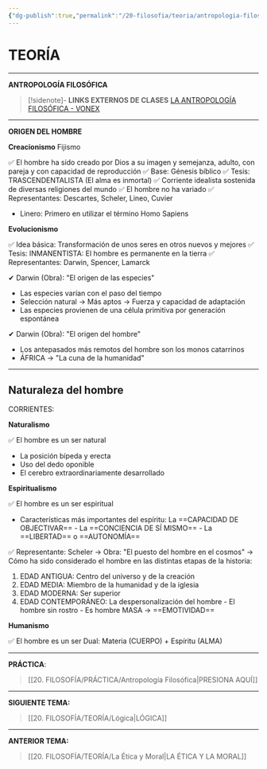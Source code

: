 ```yaml
---
{"dg-publish":true,"permalink":"/20-filosofia/teoria/antropologia-filosofica/","dgPassFrontmatter":true}
---
```


# TEORÍA
---
**ANTROPOLOGÍA FILOSÓFICA**

>[!sidenote]- **LINKS EXTERNOS DE CLASES** 
>[LA ANTROPOLOGÍA FILOSÓFICA - VONEX](https://youtu.be/8RCq95mTWJs?si=Zz_UdxT6QnLFyJP4)

---
**ORIGEN DEL HOMBRE**

**Creacionismo**
 Fijismo

✅ El hombre ha sido creado por Dios a su imagen y semejanza, adulto, con pareja y con capacidad de reproducción
✅ Base: Génesis bíblico
✅ Tesis: TRASCENDENTALISTA (El alma es inmortal)
✅ Corriente idealista sostenida de diversas religiones del mundo
✅ El hombre no ha variado
✅ Representantes: Descartes, Scheler, Lineo, Cuvier
- Linero: Primero en utilizar el término Homo Sapiens

**Evolucionismo**

✅ Idea básica: Transformación de unos seres en otros nuevos y mejores
✅ Tesis: INMANENTISTA: El hombre es permanente en la tierra
✅ Representantes: Darwin, Spencer, Lamarck

✔ Darwin (Obra): "El origen de las especies" 

- Las especies varían con el paso del tiempo
- Selección natural → Más aptos → Fuerza y capacidad de adaptación
- Las especies provienen de una célula primitiva por generación espontánea

✔ Darwin (Obra): "El origen del hombre"

- Los antepasados más remotos del hombre son los monos catarrinos
- ÁFRICA → "La cuna de la humanidad"

---
## Naturaleza del hombre

CORRIENTES:

**Naturalismo**

✅ El hombre es un ser natural
- La posición bípeda y erecta
- Uso del dedo oponible
- El cerebro extraordinariamente desarrollado 

**Espiritualismo**

✅ El hombre es un ser espiritual
- Características más importantes del espíritu: La ==CAPACIDAD DE OBJECTIVAR== - La ==CONCIENCIA DE SÍ MISMO== - La ==LIBERTAD== o ==AUTONOMÍA==

✅ Representante: Scheler → Obra: "El puesto del hombre en el cosmos" → Cómo ha sido considerado el hombre en las distintas etapas de la historia:

1. EDAD ANTIGUA: Centro del universo y de la creación
2. EDAD MEDIA: Miembro de la humanidad y de la iglesia
3. EDAD MODERNA: Ser superior
4. EDAD CONTEMPORÁNEO: La despersonalización del hombre - El hombre sin rostro - Es hombre MASA → ==EMOTIVIDAD==

**Humanismo**

✅ El hombre es un ser Dual: Materia (CUERPO) + Espíritu (ALMA)

---
**PRÁCTICA**:
>[[20. FILOSOFÍA/PRÁCTICA/Antropología Filosófica\|PRESIONA AQUÍ]]

---
**SIGUIENTE TEMA:**
>[[20. FILOSOFÍA/TEORÍA/Lógica\|LÓGICA]]

---
**ANTERIOR TEMA:**
>[[20. FILOSOFÍA/TEORÍA/La Ética y Moral\|LA ÉTICA Y LA MORAL]]


